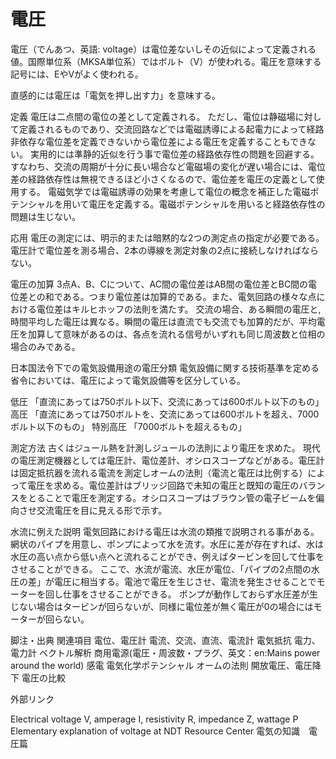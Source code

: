 # 電圧

電圧（でんあつ、英語: voltage）は電位差ないしその近似によって定義される値。国際単位系（MKSA単位系）ではボルト（V）が使われる。電圧を意味する記号には、EやVがよく使われる。

直感的には電圧は「電気を押し出す力」を意味する。

定義
電圧は二点間の電位の差として定義される。
ただし、電位は静磁場に対して定義されるものであり、交流回路などでは電磁誘導による起電力によって経路非依存な電位差を定義できないから電位差による電圧を定義することもできない。
実用的には準静的近似を行う事で電位差の経路依存性の問題を回避する。すなわち、交流の周期が十分に長い場合など電磁場の変化が遅い場合には、電位差の経路依存性は無視できるほど小さくなるので、電位差を電圧の定義として使用する。
電磁気学では電磁誘導の効果を考慮して電位の概念を補正した電磁ポテンシャルを用いて電圧を定義する。電磁ポテンシャルを用いると経路依存性の問題は生じない。

応用
電圧の測定には、明示的または暗黙的な2つの測定点の指定が必要である。電圧計で電位差を測る場合、2本の導線を測定対象の2点に接続しなければならない。

電圧の加算
3点A、B、Cについて、AC間の電位差はAB間の電位差とBC間の電位差との和である。つまり電位差は加算的である。また、電気回路の様々な点における電位差はキルヒホッフの法則を満たす。
交流の場合、ある瞬間の電圧と, 時間平均した電圧は異なる。瞬間の電圧は直流でも交流でも加算的だが、平均電圧を加算して意味があるのは、各点を流れる信号がいずれも同じ周波数と位相の場合のみである。

日本国法令下での電気設備用途の電圧分類
電気設備に関する技術基準を定める省令においては、電圧によって電気設備等を区分している。

低圧
「直流にあっては750ボルト以下、交流にあっては600ボルト以下のもの」
高圧
「直流にあっては750ボルトを、交流にあっては600ボルトを超え、7000ボルト以下のもの」
特別高圧
「7000ボルトを超えるもの」

測定方法
古くはジュール熱を計測しジュールの法則により電圧を求めた。
現代の電圧測定機器としては電圧計、電位差計、オシロスコープなどがある。電圧計は固定抵抗器を流れる電流を測定しオームの法則（電流と電圧は比例する）によって電圧を求める。電位差計はブリッジ回路で未知の電圧と既知の電圧のバランスをとることで電圧を測定する。オシロスコープはブラウン管の電子ビームを偏向させ交流電圧を目に見える形で示す。

水流に例えた説明
電気回路における電圧は水流の類推で説明される事がある。
網状のパイプを用意し、ポンプによって水を流す。水圧に差が存在すれば、水は水圧の高い点から低い点へと流れることができ、例えばタービンを回して仕事をさせることができる。
ここで、水流が電流、水圧が電位、「パイプの2点間の水圧の差」が電圧に相当する。電池で電圧を生じさせ、電流を発生させることでモーターを回し仕事をさせることができる。
ポンプが動作しておらず水圧差が生じない場合はタービンが回らないが、同様に電位差が無く電圧が0の場合にはモーターが回らない。

脚注・出典
関連項目
電位、電圧計
電流、交流、直流、電流計
電気抵抗
電力、電力計
ベクトル解析
商用電源(電圧・周波数・プラグ、英文：en:Mains power around the world)
感電
電気化学ポテンシャル
オームの法則
開放電圧、電圧降下
電圧の比較

外部リンク

Electrical voltage V, amperage I, resistivity R, impedance Z, wattage P
Elementary explanation of voltage at NDT Resource Center
電気の知識　電圧篇